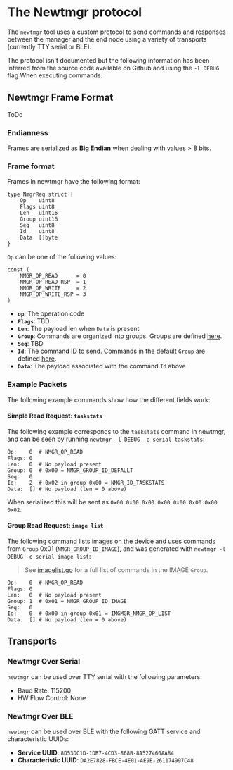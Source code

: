 # The Newtmgr protocol

The `newtmgr` tool uses a custom protocol to send commands and responses
between the manager and the end node using a variety of transports (currently
TTY serial or BLE).

The protocol isn't documented but the following information has been inferred
from the source code available on Github and using the `-l DEBUG` flag When
executing commands.

## Newtmgr Frame Format

ToDo

### Endianness

Frames are serialized as **Big Endian** when dealing with values > 8 bits.

### Frame format

Frames in newtmgr have the following format:

```
type NmgrReq struct {
	Op    uint8
	Flags uint8
	Len   uint16
	Group uint16
	Seq   uint8
	Id    uint8
	Data  []byte
}
```

`Op` can be one of the following values:

```
const (
	NMGR_OP_READ      = 0
	NMGR_OP_READ_RSP  = 1
	NMGR_OP_WRITE     = 2
	NMGR_OP_WRITE_RSP = 3
)
```

- **`op`**: The operation code
- **`Flags`**: TBD
- **`Len`**:  The payload len when `Data` is present
- **`Group`**: Commands are organized into groups. Groups are defined
  [here](https://github.com/apache/incubator-mynewt-newt/blob/master/newtmgr/protocol/defs.go).
- **`Seq`**: TBD
- **`Id`**: The command ID to send. Commands in the default `Group` are defined
  [here](https://github.com/apache/incubator-mynewt-newt/blob/master/newtmgr/protocol/defs.go).
- **`Data`**: The payload associated with the command `Id` above

### Example Packets

The following example commands show how the different fields work:

#### Simple Read Request: `taskstats`

The following example corresponds to the `taskstats` command in newtmgr, and
can be seen by running `newtmgr -l DEBUG -c serial taskstats`:

```
Op:    0  # NMGR_OP_READ
Flags: 0
Len:   0  # No payload present
Group: 0  # 0x00 = NMGR_GROUP_ID_DEFAULT
Seq:   0
Id:    2  # 0x02 in group 0x00 = NMGR_ID_TASKSTATS
Data:  [] # No payload (len = 0 above)
```

When serialized this will be sent as `0x00 0x00 0x00 0x00 0x00 0x00 0x00 0x02`.

#### Group Read Request: `image list`

The following command lists images on the device and uses commands from `Group`
0x01 (`NMGR_GROUP_ID_IMAGE`), and was generated with `newtmgr -l DEBUG -c serial image list`:

> See [imagelist.go](https://github.com/apache/incubator-mynewt-newt/blob/master/newtmgr/protocol/imagelist.go)
for a full list of commands in the IMAGE `Group`.

```
Op:    0  # NMGR_OP_READ
Flags: 0
Len:   0  # No payload present
Group: 1  # 0x01 = NMGR_GROUP_ID_IMAGE
Seq:   0
Id:    0  # 0x00 in group 0x01 = IMGMGR_NMGR_OP_LIST
Data:  [] # No payload (len = 0 above)
```

## Transports

### Newtmgr Over Serial

`newtmgr` can be used over TTY serial with the following parameters:

- Baud Rate: 115200
- HW Flow Control: None

### Newtmgr Over BLE

`newtmgr` can be used over BLE with the following GATT service and
characteristic UUIDs:

- **Service UUID**: `8D53DC1D-1DB7-4CD3-868B-8A527460AA84`
- **Characteristic UUID**: `DA2E7828-FBCE-4E01-AE9E-261174997C48`
